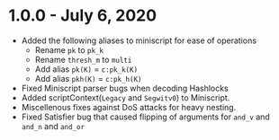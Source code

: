 # 1.0.0 - July 6, 2020

- Added the following aliases to miniscript for ease of operations 
	- Rename `pk` to `pk_k`
	- Rename `thresh_m` to `multi`
	- Add alias `pk(K)` = `c:pk_k(K)`
	- Add alias `pkh(K)` = `c:pk_h(K)`
- Fixed Miniscript parser bugs when decoding Hashlocks
- Added scriptContext(`Legacy` and `Segwitv0`) to Miniscript. 
- Miscellenous fixes against DoS attacks for heavy nesting.
- Fixed Satisfier bug that caused flipping of arguments for `and_v` and `and_n` and `and_or`
